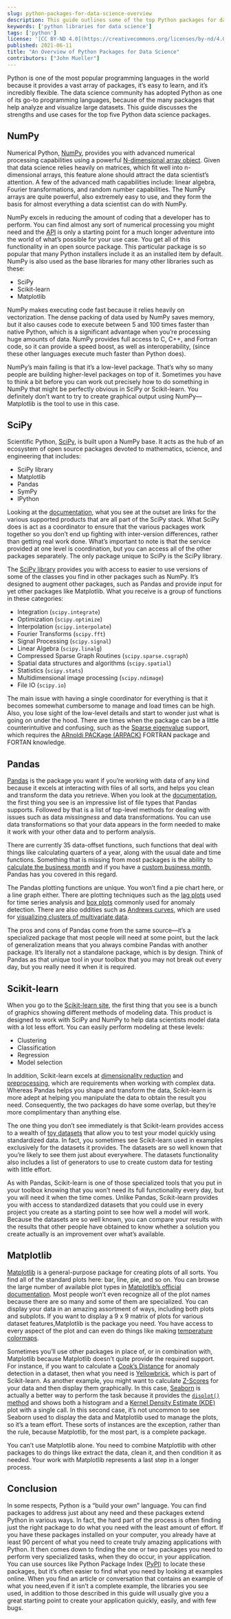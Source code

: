 ```yaml
---
slug: python-packages-for-data-science-overview
description: This guide outlines some of the top Python packages for data science, including Pandas, NumPy, and Matplotlib.
keywords: ['python libraries for data science']
tags: ['python']
license: '[CC BY-ND 4.0](https://creativecommons.org/licenses/by-nd/4.0)'
published: 2021-06-11
title: "An Overview of Python Packages for Data Science"
contributors: ["John Mueller"]
---
```


Python is one of the most popular programming languages in the world because it provides a vast array of packages, it’s easy to learn, and it’s incredibly flexible. The data science community has adopted Python as one of its go-to programming languages, because of the many packages that help analyze and visualize large datasets. This guide discusses the strengths and use cases for the top five Python data science packages.

## NumPy

Numerical Python, [NumPy](https://numpy.org/), provides you with advanced numerical processing capabilities using a powerful [N-dimensional array object](https://numpy.org/doc/stable/reference/arrays.ndarray.html). Given that data science relies heavily on matrices, which fit well into n-dimensional arrays, this feature alone should attract the data scientist’s attention. A few of the advanced math capabilities include: linear algebra, Fourier transformations, and random number capabilities. The NumPy arrays are quite powerful, also extremely easy to use, and they form the basis for almost everything a data scientist can do with  NumPy.

NumPy excels in reducing the amount of coding that a developer has to perform. You can find almost any sort of numerical processing you might need and the [API](https://numpy.org/doc/stable/reference/index.html) is only a starting point for a much longer adventure into the world of what’s possible for your use case. You get all of this functionality in an open source package. This particular package is so popular that many Python installers include it as an installed item by default. NumPy is also used as the base libraries for many other libraries such as these:

- SciPy
- Scikit-learn
- Matplotlib

NumPy makes executing code fast because it relies heavily on vectorization. The dense packing of data used by NumPy saves memory, but it also causes code to execute between 5 and 100 times faster than native Python, which is a significant advantage when you’re processing huge amounts of data. NumPy provides full access to C, C++, and Fortran code, so it can provide a speed boost, as well as interoperability, (since these other languages execute much faster than Python does).

NumPy’s main failing is that it’s a low-level package. That’s why so many people are building higher-level packages on top of it. Sometimes you have to think a bit before you can work out precisely how to do something in NumPy that might be perfectly obvious in SciPy or Scikit-learn. You definitely don’t want to try to create graphical output using NumPy—Matplotlib is the tool to use in this case.

## SciPy

Scientific Python, [SciPy](https://www.scipy.org/), is built upon a NumPy base. It acts as the hub of an ecosystem of open source packages devoted to mathematics, science, and engineering that includes:

- SciPy library
- Matplotlib
- Pandas
- SymPy
- IPython

Looking at the [documentation](https://www.scipy.org/docs.html), what you see at the outset are links for the various supported products that are all part of the SciPy stack. What SciPy does is act as a coordinator to ensure that the various packages work together so you don’t end up fighting with inter-version differences, rather than getting real work done. What’s important to note is that the service provided at one level is coordination, but you can access all of the other packages separately. The only package unique to SciPy is the SciPy library.

The [SciPy library](https://docs.scipy.org/doc/scipy/reference/) provides you with access to easier to use versions of some of the classes you find in other packages such as NumPy. It’s designed to augment other packages, such as Pandas and provide input for yet other packages like Matplotlib. What you receive is a group of functions in these categories:

- Integration (`scipy.integrate`)
- Optimization (`scipy.optimize`)
- Interpolation (`scipy.interpolate`)
- Fourier Transforms (`scipy.fft`)
- Signal Processing (`scipy.signal`)
- Linear Algebra (`scipy.linalg`)
- Compressed Sparse Graph Routines (`scipy.sparse.csgraph`)
- Spatial data structures and algorithms (`scipy.spatial`)
- Statistics (`scipy.stats`)
- Multidimensional image processing (`scipy.ndimage`)
- File IO (`scipy.io`)

The main issue with having a single coordinator for everything is that it becomes somewhat cumbersome to manage and load times can be high. Also, you lose sight of the low-level details and start to wonder just what is going on under the hood. There are times when the package can be a little counterintuitive and confusing, such as the [Sparse eigenvalue](https://docs.scipy.org/doc/scipy/reference/tutorial/arpack.html) support, which requires the [ARnoldi PACKage (ARPACK)](https://people.sc.fsu.edu/~jburkardt/f_src/arpack/arpack.html) FORTRAN package and FORTAN knowledge.

## Pandas

[Pandas](https://pandas.pydata.org/) is the package you want if you’re working with data of any kind because it excels at interacting with files of all sorts, and helps you clean and transform the data you retrieve. When you look at the [documentation](https://pandas.pydata.org/docs/reference/index.html), the first thing you see is an impressive list of file types that Pandas supports. Followed by that is a list of top-level methods for dealing with issues such as data *missingness* and data transformations. You can use data transformations so that your data appears in the form needed to make it work with your other data and to perform analysis.

There are currently 35 data-offset functions, such functions that deal with things like calculating quarters of a year, along with the usual date and time functions. Something that is missing from most packages is the ability to [calculate the business month](https://pandas.pydata.org/docs/reference/offset_frequency.html#businessmonthbegin) and if you have a [custom business month](https://pandas.pydata.org/docs/reference/offset_frequency.html#custombusinessmonthbegin), Pandas has you covered in this regard.

The Pandas plotting functions are unique. You won’t find a pie chart here, or a line graph either. There are plotting techniques such as the [lag plots](https://pandas.pydata.org/docs/reference/api/pandas.plotting.lag_plot.html) used for time series analysis and [box plots](https://pandas.pydata.org/docs/reference/api/pandas.plotting.boxplot.html) commonly used for anomaly detection. There are also oddities such as [Andrews curves](https://pandas.pydata.org/docs/reference/api/pandas.plotting.andrews_curves.html), which are used for [visualizing clusters of multivariate data](https://glowingpython.blogspot.com/2014/10/andrews-curves.html).

The pros and cons of Pandas come from the same source—it’s a specialized package that most people will need at some point, but the lack of generalization means that you always combine Pandas with another package. It’s literally not a standalone package, which is by design. Think of Pandas as that unique tool in your toolbox that you may not break out every day, but you really need it when it is required.

## Scikit-learn

When you go to the [Scikit-learn site](https://scikit-learn.org/stable/), the first thing that you see is a bunch of graphics showing different methods of modeling data. This product is designed to work with SciPy and NumPy to help data scientists model data with a lot less effort. You can easily perform modeling at these levels:

- Clustering
- Classification
- Regression
- Model selection

In addition, Scikit-learn excels at [dimensionality reduction](https://scikit-learn.org/stable/modules/decomposition.html#decompositions) and [preprocessing](https://scikit-learn.org/stable/modules/preprocessing.html#preprocessing), which are requirements when working with complex data. Whereas Pandas helps you shape and transform the data, Scikit-learn is more adept at helping you manipulate the data to obtain the result you need. Consequently, the two packages do have some overlap, but they’re more complimentary than anything else.

The one thing you don’t see immediately is that Scikit-learn provides access to a wealth of [toy datasets](https://scikit-learn.org/stable/modules/classes.html#module-sklearn.datasets) that allow you to test your model quickly using standardized data. In fact, you sometimes see Scikit-learn used in examples exclusively for the datasets it provides. The datasets are so well known that you’re likely to see them just about everywhere. The datasets functionality also includes a list of generators to use to create custom data for testing with little effort.

As with Pandas, Scikit-learn is one of those specialized tools that you put in your toolbox knowing that you won’t need its full functionality every day, but you will need it when the time comes. Unlike Pandas, Scikit-learn provides you with access to standardized datasets that you could use in every project you create as a starting point to see how well a model will work. Because the datasets are so well known, you can compare your results with the results that other people have obtained to know whether a solution you create actually is an improvement over what’s available.

## Matplotlib

[Matplotlib](https://matplotlib.org/) is a general-purpose package for creating plots of all sorts. You find all of the standard plots here: bar, line, pie, and so on. You can browse the large number of available plot types in [Matplotlib’s official documentation](https://matplotlib.org/stable/gallery/index.html). Most people won’t even recognize all of the plot names because there are so many and some of them are specialized. You can display your data in an amazing assortment of ways, including both plots and subplots. If you want to display a 9 x 9 matrix of plots for various dataset features,Matplotlib is the package you need. You have access to every aspect of the plot and can even do things like making [temperature colormaps](https://matplotlib.org/stable/tutorials/colors/colormaps.html).

Sometimes you’ll use other packages in place of, or in combination with, Matplotlib because Matplotlib doesn't quite provide the required support. For instance, if you want to calculate a [Cook’s Distance](https://www.statisticshowto.com/cooks-distance/) for anomaly detection in a dataset, then what you need is [Yellowbrick](https://www.scikit-yb.org/en/latest/api/regressor/influence.html), which is part of Scikit-learn. As another example, you might want to calculate [Z-Scores](https://www.statisticshowto.com/probability-and-statistics/z-score/) for your data and then display them graphically. In this case, [Seaborn](https://seaborn.pydata.org/) is actually a better way to perform the task because it provides the [`displot()` method](https://seaborn.pydata.org/generated/seaborn.displot.html#seaborn.displot) and shows both a histogram and a [Kernel Density Estimate (KDE)](https://jakevdp.github.io/PythonDataScienceHandbook/05.13-kernel-density-estimation.html) plot with a single call. In this second case, it’s not uncommon to see Seaborn used to display the data and Matplotlib used to manage the plots, so it’s a team effort. These sorts of instances are the exception, rather than the rule, because Matplotlib, for the most part, is a complete package.

You can’t use Matplotlib alone. You need to combine Matplotlib with other packages to do things like extract the data, clean it, and then condition it as needed. Your work with Matplotlib represents a last step in a longer process.

## Conclusion

In some respects, Python is a “build your own” language. You can find packages to address just about any need and these packages extend Python in various ways. In fact, the hard part of the process is often finding just the right package to do what you need with the least amount of effort. If you have these packages installed on your computer, you already have at least 90 percent of what you need to create truly amazing applications with Python. It then comes down to finding the one or two packages you need to perform very specialized tasks, when they do occur, in your application. You can use sources like Python Package Index ([PyPI](https://pypi.org/)) to locate these packages, but it’s often easier to find what you need by looking at examples online. When you find an article or conversation that contains an example of what you need,even if it isn’t a complete example, the libraries you see used, in addition to those described in this guide will usually give you a great starting point to create your application quickly, easily, and with few bugs.